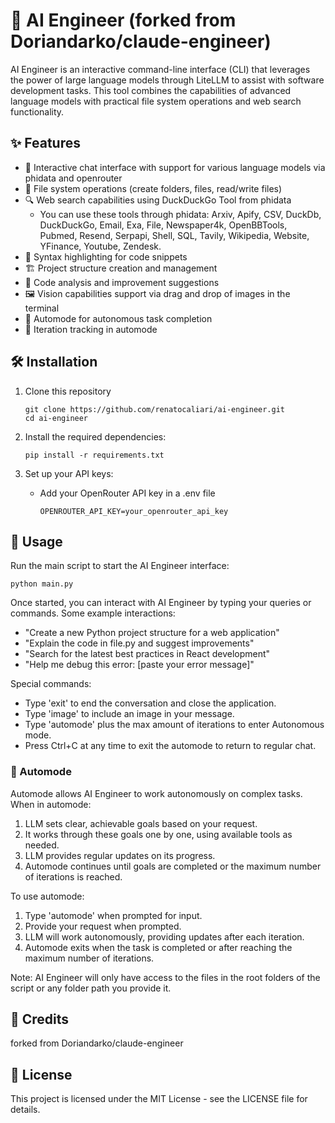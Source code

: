 # 🤖 AI Engineer (forked from Doriandarko/claude-engineer)

AI Engineer is an interactive command-line interface (CLI) that leverages the power of large language models through LiteLLM to assist with software development tasks. This tool combines the capabilities of advanced language models with practical file system operations and web search functionality.

## ✨ Features

- 💬 Interactive chat interface with support for various language models via phidata and openrouter
- 📁 File system operations (create folders, files, read/write files)
- 🔍 Web search capabilities using DuckDuckGo Tool from phidata
  - You can use these tools through phidata: Arxiv, Apify, CSV, DuckDb, DuckDuckGo, Email, Exa, File, Newspaper4k, OpenBBTools, Pubmed, Resend, Serpapi, Shell, SQL, Tavily, Wikipedia, Website, YFinance, Youtube, Zendesk.
- 🌈 Syntax highlighting for code snippets
- 🏗️ Project structure creation and management
- 🧐 Code analysis and improvement suggestions
- 🖼️ Vision capabilities support via drag and drop of images in the terminal
- 🚀 Automode for autonomous task completion
- 🔄 Iteration tracking in automode

## 🛠️ Installation

1. Clone this repository
   ```
   git clone https://github.com/renatocaliari/ai-engineer.git
   cd ai-engineer
   ```
2. Install the required dependencies:
   ```
   pip install -r requirements.txt
   ```
3. Set up your API keys:

   - Add your OpenRouter API key in a .env file

     ```env
     OPENROUTER_API_KEY=your_openrouter_api_key
     ```

## 🚀 Usage

Run the main script to start the AI Engineer interface:

```
python main.py
```

Once started, you can interact with AI Engineer by typing your queries or commands. Some example interactions:

- "Create a new Python project structure for a web application"
- "Explain the code in file.py and suggest improvements"
- "Search for the latest best practices in React development"
- "Help me debug this error: [paste your error message]"

Special commands:

- Type 'exit' to end the conversation and close the application.
- Type 'image' to include an image in your message.
- Type 'automode' plus the max amount of iterations to enter Autonomous mode.
- Press Ctrl+C at any time to exit the automode to return to regular chat.

### 🤖 Automode

Automode allows AI Engineer to work autonomously on complex tasks. When in automode:

1. LLM sets clear, achievable goals based on your request.
2. It works through these goals one by one, using available tools as needed.
3. LLM provides regular updates on its progress.
4. Automode continues until goals are completed or the maximum number of iterations is reached.

To use automode:

1. Type 'automode' when prompted for input.
2. Provide your request when prompted.
3. LLM will work autonomously, providing updates after each iteration.
4. Automode exits when the task is completed or after reaching the maximum number of iterations.

Note: AI Engineer will only have access to the files in the root folders of the script or any folder path you provide it.

## 🥳 Credits

forked from Doriandarko/claude-engineer

## 📄 License

This project is licensed under the MIT License - see the LICENSE file for details.

